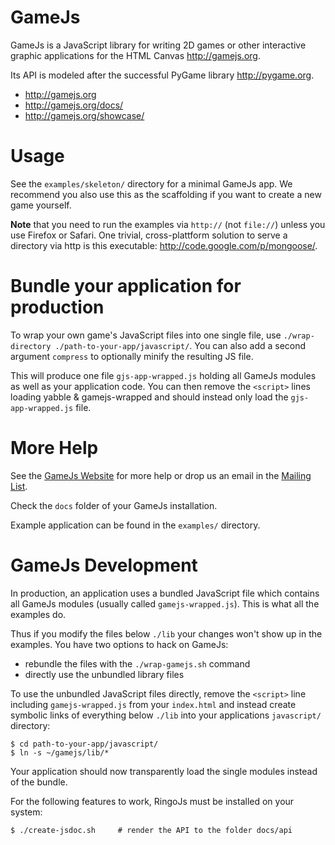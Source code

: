 GameJs
=======

GameJs is a JavaScript library for writing 2D games or other interactive
graphic applications for the HTML Canvas <http://gamejs.org>.

Its API is modeled after the successful PyGame library <http://pygame.org>.

  * <http://gamejs.org>
  * <http://gamejs.org/docs/>
  * <http://gamejs.org/showcase/>

Usage
=========

See the `examples/skeleton/` directory for a minimal GameJs app. We recommend
you also use this as the scaffolding if you want to create a new game yourself.

**Note** that you need to run the examples via `http://` (not `file://`)
unless you use Firefox or Safari. One trivial, cross-plattform solution to serve
a directory via http is this executable: <http://code.google.com/p/mongoose/>.

Bundle your application for production
======================================

To wrap your own game's JavaScript files into one single file, use
`./wrap-directory ./path-to-your-app/javascript/`. You can also add a second argument
`compress` to optionally minify the resulting JS file.

This will produce one file `gjs-app-wrapped.js` holding all GameJs modules as
well as your application code. You can then remove the `<script>` lines loading
yabble & gamejs-wrapped and should instead only load the `gjs-app-wrapped.js` file.

More Help
===========

See the [GameJs Website](http://gamejs.org) for more help or drop us
an email in the [Mailing List](http://groups.google.com/group/gamejs).

Check the `docs` folder of your GameJs installation.

Example application can be found in the `examples/` directory.

GameJs Development
=====================================

In production, an application uses a bundled JavaScript file which contains all
GameJs modules (usually called `gamejs-wrapped.js`). This is what all the examples
do.

Thus if you modify the files below `./lib` your changes won't show up in the
examples. You have two options to hack on GameJs:

  * rebundle the files with the `./wrap-gamejs.sh` command
  * directly use the unbundled library files

To use the unbundled JavaScript files directly, remove the `<script>` line including
`gamejs-wrapped.js` from your `index.html` and instead create symbolic links of
everything below `./lib` into your applications `javascript/` directory:

    $ cd path-to-your-app/javascript/
    $ ln -s ~/gamejs/lib/*

Your application should now transparently load the single modules instead of the
bundle.

For the following features to work, RingoJs must be installed on your system:

    $ ./create-jsdoc.sh     # render the API to the folder docs/api
